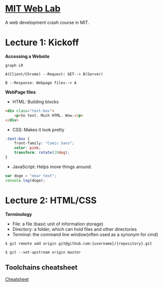 # [MIT Web Lab](https://weblab.mit.edu/schedule/)

A web development crash course in MIT.

# Lecture 1: Kickoff

**Accessing a Website**

```mermaid
graph LR

A(Client/Chrome) --Request: GET--> B(Server)

B --Response: Webpage files--> A
```

**WebPage files**

- HTML: Building blocks

```html
<div class="text-box">
    <p>So text. Much HTML. Wow.</p>
</div>
```

- CSS: Makes it look pretty

```css
.text-box {
    front-family: "Comic Sans";
    color: pink;
    transform: rotate(20deg);
}

```

- JavaScript: Helps move things around.

```javascript
var doge = "moar text";
console.log(doge);
```

# Lecture 2: HTML/CSS

**Terminology**

- File: a file (basic unit of information storage)
- Directory: a folder, which can hold files and other directories
- Terminal: the command line window(often used as a synonym for cmd)

```shell
$ git remote add origin git@github.com:{username}/{repository}.git

$ git --set-upstream origin master
```

## Toolchains cheatsheet

[Cheatsheet](https://weblab.mit.edu/resources/)

